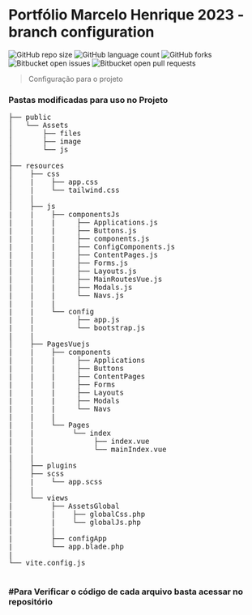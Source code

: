 # Portfólio Marcelo Henrique 2023 - branch configuration

![GitHub repo size](https://img.shields.io/github/repo-size/marceloteck/ProjectPortifolio2023?style=for-the-badge)
![GitHub language count](https://img.shields.io/github/languages/count/marceloteck/ProjectPortifolio2023?style=for-the-badge)
![GitHub forks](https://img.shields.io/github/forks/marceloteck/ProjectPortifolio2023?style=for-the-badge)
![Bitbucket open issues](https://img.shields.io/bitbucket/issues/marceloteck/ProjectPortifolio2023?style=for-the-badge)
![Bitbucket open pull requests](https://img.shields.io/bitbucket/pr-raw/marceloteck/ProjectPortifolio2023?style=for-the-badge)

> Configuração para o projeto

### Pastas modificadas para uso no Projeto
<pre>
├── public
│   └── Assets
│       ├── files
│       ├── image
│       └── js
│
├── resources
│    ├── css
│    |    ├── app.css
│    |    └── tailwind.css
│    |
│    ├── js
|    |    ├── componentsJs
|    |    |     ├── Applications.js
|    |    |     ├── Buttons.js
|    |    |     ├── components.js
|    |    |     ├── ConfigComponents.js
|    |    |     ├── ContentPages.js
|    |    |     ├── Forms.js
|    |    |     ├── Layouts.js
|    |    |     ├── MainRoutesVue.js
|    |    |     ├── Modals.js
|    |    |     └── Navs.js
|    |    |     
|    |    └── config
|    |          ├── app.js
|    |          └── bootstrap.js
|    |    
│    ├── PagesVuejs
|    |    ├── components
|    |    |     ├── Applications
|    |    |     ├── Buttons
|    |    |     ├── ContentPages
|    |    |     ├── Forms
|    |    |     ├── Layouts
|    |    |     ├── Modals
|    |    |     └── Navs
|    |    |    
|    |    └── Pages
|    |         └── index
|    |              ├── index.vue
|    |              └── mainIndex.vue
|    |   
│    ├── plugins
│    ├── scss
│    |    └── app.scss
│    |  
│    └── views
|         ├── AssetsGlobal 
|         |    ├── globalCss.php
|         |    └── globalJs.php
|         | 
|         ├── configApp 
|         └── app.blade.php 
|
└── vite.config.js

</pre>

### #Para Verificar o código de cada arquivo basta acessar no repositório